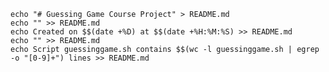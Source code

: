 
	echo "# Guessing Game Course Project" > README.md
	echo "" >> README.md
	echo Created on $$(date +%D) at $$(date +%H:%M:%S) >> README.md
	echo "" >> README.md
	echo Script guessinggame.sh contains $$(wc -l guessinggame.sh | egrep -o "[0-9]+") lines >> README.md
